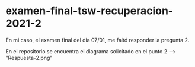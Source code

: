 # examen-final-tsw-recuperacion-2021-2

En mi caso, el examen final del dia 07/01,  me faltó responder la pregunta 2.

En el repositorio se encuentra el diagrama solicitado en el punto 2 --> "Respuesta-2.png"
